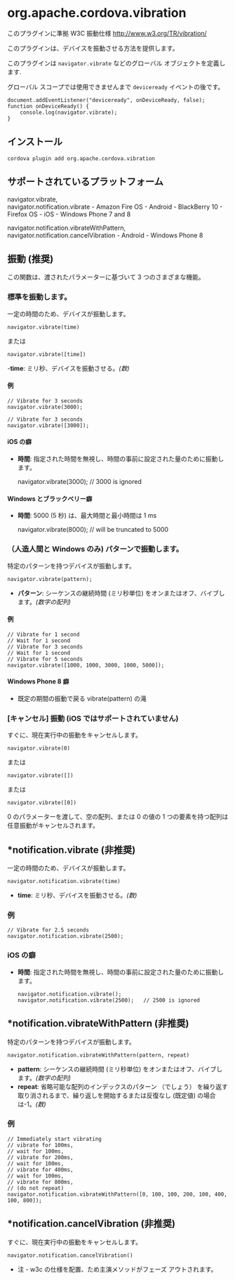 <!---
    Licensed to the Apache Software Foundation (ASF) under one
    or more contributor license agreements.  See the NOTICE file
    distributed with this work for additional information
    regarding copyright ownership.  The ASF licenses this file
    to you under the Apache License, Version 2.0 (the
    "License"); you may not use this file except in compliance
    with the License.  You may obtain a copy of the License at

      http://www.apache.org/licenses/LICENSE-2.0

    Unless required by applicable law or agreed to in writing,
    software distributed under the License is distributed on an
    "AS IS" BASIS, WITHOUT WARRANTIES OR CONDITIONS OF ANY
    KIND, either express or implied.  See the License for the
    specific language governing permissions and limitations
    under the License.
-->

# org.apache.cordova.vibration

このプラグインに準拠 W3C 振動仕様 http://www.w3.org/TR/vibration/

このプラグインは、デバイスを振動させる方法を提供します。

このプラグインは `navigator.vibrate` などのグローバル オブジェクトを定義します.

グローバル スコープでは使用できませんまで `deviceready` イベントの後です。

    document.addEventListener("deviceready", onDeviceReady, false);
    function onDeviceReady() {
        console.log(navigator.vibrate);
    }
    

## インストール

    cordova plugin add org.apache.cordova.vibration
    

## サポートされているプラットフォーム

navigator.vibrate,  
navigator.notification.vibrate - Amazon Fire OS - Android - BlackBerry 10 - Firefox OS - iOS - Windows Phone 7 and 8

navigator.notification.vibrateWithPattern,  
navigator.notification.cancelVibration - Android - Windows Phone 8

## 振動 (推奨)

この関数は、渡されたパラメーターに基づいて 3 つのさまざまな機能。

### 標準を振動します。

一定の時間のため、デバイスが振動します。

    navigator.vibrate(time)
    

または

    navigator.vibrate([time])
    

-**time**: ミリ秒、デバイスを振動させる。*(数)*

#### 例

    // Vibrate for 3 seconds
    navigator.vibrate(3000);
    
    // Vibrate for 3 seconds
    navigator.vibrate([3000]);
    

#### iOS の癖

*   **時間**: 指定された時間を無視し、時間の事前に設定された量のために振動します。
    
    navigator.vibrate(3000); // 3000 is ignored

#### Windows とブラックベリー癖

*   **時間**: 5000 (5 秒) は、最大時間と最小時間は 1 ms
    
    navigator.vibrate(8000); // will be truncated to 5000

### （人造人間と Windows のみ) パターンで振動します。

特定のパターンを持つデバイスが振動します。

    navigator.vibrate(pattern);   
    

*   **パターン**: シーケンスの継続時間 (ミリ秒単位) をオンまたはオフ、バイブします。*(数字の配列)*

#### 例

    // Vibrate for 1 second
    // Wait for 1 second
    // Vibrate for 3 seconds
    // Wait for 1 second
    // Vibrate for 5 seconds
    navigator.vibrate([1000, 1000, 3000, 1000, 5000]);
    

#### Windows Phone 8 癖

*   既定の期間の振動で戻る vibrate(pattern) の滝

### [キャンセル] 振動 (iOS ではサポートされていません)

すぐに、現在実行中の振動をキャンセルします。

    navigator.vibrate(0)
    

または

    navigator.vibrate([])
    

または

    navigator.vibrate([0])
    

0 のパラメーターを渡して、空の配列、または 0 の値の 1 つの要素を持つ配列は任意振動がキャンセルされます。

## *notification.vibrate (非推奨)

一定の時間のため、デバイスが振動します。

    navigator.notification.vibrate(time)
    

*   **time**: ミリ秒、デバイスを振動させる。*(数)*

### 例

    // Vibrate for 2.5 seconds
    navigator.notification.vibrate(2500);
    

### iOS の癖

*   **時間**: 指定された時間を無視し、時間の事前に設定された量のために振動します。
    
        navigator.notification.vibrate();
        navigator.notification.vibrate(2500);   // 2500 is ignored
        

## *notification.vibrateWithPattern (非推奨)

特定のパターンを持つデバイスが振動します。

    navigator.notification.vibrateWithPattern(pattern, repeat)
    

*   **pattern**: シーケンスの継続時間 (ミリ秒単位) をオンまたはオフ、バイブします。*(数字の配列)*
*   **repeat**: 省略可能な配列のインデックスのパターン （でしょう） を繰り返す取り消されるまで、繰り返しを開始するまたは反復なし (既定値) の場合は-1。*(数)*

### 例

    // Immediately start vibrating
    // vibrate for 100ms,
    // wait for 100ms,
    // vibrate for 200ms,
    // wait for 100ms,
    // vibrate for 400ms,
    // wait for 100ms,
    // vibrate for 800ms,
    // (do not repeat)
    navigator.notification.vibrateWithPattern([0, 100, 100, 200, 100, 400, 100, 800]);
    

## *notification.cancelVibration (非推奨)

すぐに、現在実行中の振動をキャンセルします。

    navigator.notification.cancelVibration()
    

* 注 - w3c の仕様を配置、ため主演メソッドがフェーズ アウトされます。